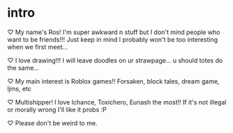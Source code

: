 # intro

♡ My name's Ros! I'm super awkward n stuff but I don't mind people who want to be friends!!! Just keep in mind I probably won't be too interesting when we first meet...

♡ I love drawing!!! I will leave doodles on ur strawpage... u should totes do the same...

♡ My main interest is Roblox games!! Forsaken, block tales, dream game, ljms, etc

♡ Multishipper! I love Ichance, Toxichero, Eunash the most!! If it's not illegal or morally wrong I'll like it probs :P

♡ Please don't be weird to me.

